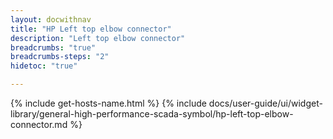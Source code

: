 ```yaml
---
layout: docwithnav
title: "HP Left top elbow connector"
description: "Left top elbow connector"
breadcrumbs: "true"
breadcrumbs-steps: "2"
hidetoc: "true"

---
```

{% include get-hosts-name.html %}
{% include docs/user-guide/ui/widget-library/general-high-performance-scada-symbol/hp-left-top-elbow-connector.md %}
